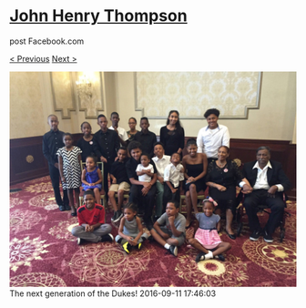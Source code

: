 # [John Henry Thompson](../README.md)
post Facebook.com

[< Previous](2016-09-11-2.md) [Next >](2016-09-11-4.md)

[![](../media/2016-09-11/OS-X-Photos-The-next-generation-of-the-Dukes.jpg)](../README.md)
The next generation of the Dukes!
2016-09-11 17:46:03